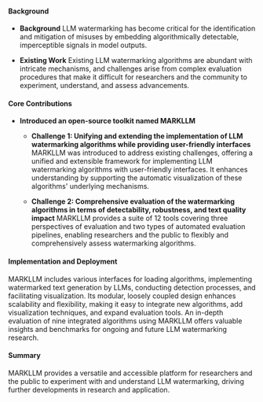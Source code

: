 #### Background
- **Background**
LLM watermarking has become critical for the identification and mitigation of misuses by embedding algorithmically detectable, imperceptible signals in model outputs. 

- **Existing Work**
Existing LLM watermarking algorithms are abundant with intricate mechanisms, and challenges arise from complex evaluation procedures that make it difficult for researchers and the community to experiment, understand, and assess advancements.

#### Core Contributions
- **Introduced an open-source toolkit named MARKLLM**
  - **Challenge 1: Unifying and extending the implementation of LLM watermarking algorithms while providing user-friendly interfaces**
      MARKLLM was introduced to address existing challenges, offering a unified and extensible framework for implementing LLM watermarking algorithms with user-friendly interfaces. It enhances understanding by supporting the automatic visualization of these algorithms' underlying mechanisms.

  - **Challenge 2: Comprehensive evaluation of the watermarking algorithms in terms of detectability, robustness, and text quality impact**
      MARKLLM provides a suite of 12 tools covering three perspectives of evaluation and two types of automated evaluation pipelines, enabling researchers and the public to flexibly and comprehensively assess watermarking algorithms.

#### Implementation and Deployment
MARKLLM includes various interfaces for loading algorithms, implementing watermarked text generation by LLMs, conducting detection processes, and facilitating visualization. Its modular, loosely coupled design enhances scalability and flexibility, making it easy to integrate new algorithms, add visualization techniques, and expand evaluation tools. An in-depth evaluation of nine integrated algorithms using MARKLLM offers valuable insights and benchmarks for ongoing and future LLM watermarking research. 

#### Summary
MARKLLM provides a versatile and accessible platform for researchers and the public to experiment with and understand LLM watermarking, driving further developments in research and application.
